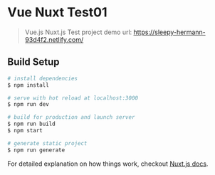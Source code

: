 # Vue Nuxt Test01

> Vue.js Nuxt.js Test project
> demo url: https://sleepy-hermann-93d4f2.netlify.com/

## Build Setup

``` bash
# install dependencies
$ npm install

# serve with hot reload at localhost:3000
$ npm run dev

# build for production and launch server
$ npm run build
$ npm start

# generate static project
$ npm run generate
```

For detailed explanation on how things work, checkout [Nuxt.js docs](https://nuxtjs.org).

